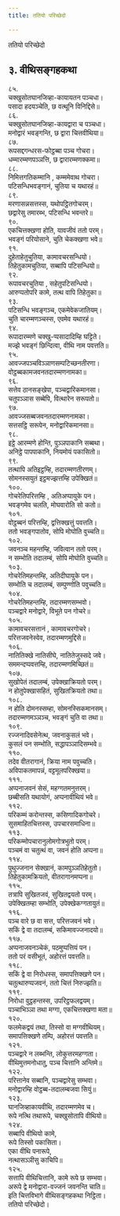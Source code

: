 ```yaml
---
title: ततियो परिच्छेदो

---
```

ततियो परिच्छेदो  


## ३. वीथिसङ्गहकथा

८५.  
चक्खुसोतघानजिव्हा-कायायतन पञ्चधा।  
पसादा हदयञ्चेति, छ वत्थूनि विनिद्दिसे॥  
८६.  
चक्खुसोतघानजिव्हा-कायद्वारा च पञ्चधा।  
मनोद्वारं भवङ्गन्ति, छ द्वारा चित्तवीथिया॥  
८७.  
रूपसद्दगन्धरस-फोट्ठब्बा पञ्च गोचरा।  
धम्मारम्मणपञ्ञत्ति, छ द्वारारम्मणक्कमा॥  
८८.  
निमित्तगतिकम्मानि , कम्ममेवाथ गोचरा।  
पटिसन्धिभवङ्गानं, चुतिया च यथारहं॥  
८९.  
मरणासन्नसत्तस्स, यथोपट्ठितगोचरम्।  
छद्वारेसु तमारब्भ, पटिसन्धि भवन्तरे॥  
९०.  
एकचित्तक्खणा होति, यावजीवं ततो परम्।  
भवङ्गं परियोसाने, चुति चेकक्खणा भवे॥  
९१.  
दुहेताहेतुचुतिया, कामावचरसन्धियो।  
तिहेतुकामचुतिया, सब्बापि पटिसन्धियो॥  
९२.  
रूपावचरचुतिया , सहेतुपटिसन्धियो।  
आरुप्पतोपरि कामे, तत्थ वापि तिहेतुका॥  
९३.  
पटिसन्धि भवङ्गञ्च, एकमेवेकजातियम्।  
चुति चारम्मणञ्चस्स, एवमेव यथारहं॥  
९४.  
रूपादारम्मणे चक्खु-प्पसादादिम्हि घट्टिते।  
मज्झे भवङ्गं छिन्दित्वा, वीथि नाम पवत्तति॥  
९५.  
आवज्जपञ्चविञ्ञाणसम्पटिच्छनतीरणा।  
वोट्ठब्बकामजवनतदारम्मणनामका॥  
९६.  
सत्तेव ठानसङ्खेपा, पञ्चद्वारिकमानसा।  
चतुपञ्ञास सब्बेपि, वित्थारेन सरूपतो॥  
९७.  
आवज्जसब्बजवनतदारम्मणनामका।  
सत्तसट्ठि सरूपेन, मनोद्वारिकमानसा॥  
९८.  
इट्ठे आरम्मणे होन्ति, पुञ्ञपाकानि सब्बथा।  
अनिट्ठे पापपाकानि, नियमोयं पकासितो॥  
९९.  
तत्थापि अतिइट्ठम्हि, तदारम्मणतीरणम्।  
सोमनस्सयुतं इट्ठमज्झत्तम्हि उपेक्खितं॥  
१००.  
गोचरेतिपरित्तम्हि , अतिअप्पायुके पन।  
भवङ्गमेव चलति, मोघवारोति सो कतो॥  
१०१.  
वोट्ठब्बनं परित्तम्हि, द्वत्तिक्खत्तुं पवत्तति।  
ततो भवङ्गपातोव, सोपि मोघोति वुच्चति॥  
१०२.  
जवनञ्च महन्तम्हि, जवित्वान ततो परम्।  
न सम्भोति तदालम्बं, सोपि मोघोति वुच्चति॥  
१०३.  
गोचरेतिमहन्तम्हि, अतिदीघायुके पन।  
सम्भोति च तदालम्बं, सम्पुण्णोति पवुच्चति॥  
१०४.  
गोचरेतिमहन्तम्हि, तदारम्मणसम्भवो।  
पञ्चद्वारे मनोद्वारे, विभूते पन गोचरे॥  
१०५.  
कामावचरसत्तानं , कामावचरगोचरे।  
परित्तजवनेस्वेव, तदारम्मणमुद्दिसे॥  
१०६.  
नातितिक्खे नातिसीघे, नातितेजुस्सदे जवे।  
सममन्दप्पवत्तम्हि, तदारम्मणमिच्छितं॥  
१०७.  
सुखोपेतं तदालम्बं, उपेक्खाक्रियतो परम्।  
न होतुपेक्खासहितं, सुखितक्रियतो तथा॥  
१०८.  
न होति दोमनस्सम्हा, सोमनस्सिकमानसम्।  
तदारम्मणमञ्ञञ्च, भवङ्गं चुति वा तथा॥  
१०९.  
रज्जनादिवसेनेत्थ, जवनाकुसलं भवे।  
कुसलं पन सम्भोति, सद्धापञ्ञादिसम्भवे॥  
११०.  
तदेव वीतरागानं, क्रिया नाम पवुच्चति।  
अविपाकतमापन्नं, वट्टमूलपरिक्खया॥  
१११.  
अप्पनाजवनं सेसं, महग्गतमनुत्तरम्।  
छब्बीसति यथायोगं, अप्पनावीथियं भवे॥  
११२.  
परिकम्मं करोन्तस्स, कसिणादिकगोचरे।  
सुसमाहितचित्तस्स, उपचारसमाधिना॥  
११३.  
परिकम्मोपचारानुलोमगोत्रभुतो परम्।  
पञ्चमं वा चतुत्थं वा, जवनं होति अप्पना॥  
११४.  
पुथुज्जनान सेक्खानं, कामपुञ्ञतिहेतुतो।  
तिहेतुकामक्रियतो, वीतरागानमप्पना॥  
११५.  
तत्रापि सुखितजवं, सुखितद्वयतो परम्।  
उपेक्खितम्हा सम्भोति, उपेक्खेकग्गतायुतं॥  
११६.  
पञ्च वारे छ वा सत्त, परित्तजवनं भवे।  
सकिं द्वे वा तदालम्बं, सकिमावज्जनादयो॥  
११७.  
अप्पनाजवनञ्चेकं, पठमुप्पत्तियं पन।  
ततो परं वसीभूतं, अहोरत्तं पवत्तति॥  
११८.  
सकिं द्वे वा निरोधस्स, समापत्तिक्खणे पन।  
चतुत्थारुप्पजवनं, ततो चित्तं निरुज्झति॥  
११९.  
निरोधा वुट्ठहन्तस्स, उपरिट्ठफलद्वयम्।  
पञ्चाभिञ्ञा तथा मग्गा, एकचित्तक्खणा मता॥  
१२०.  
फलमेकद्वयं तथा, तिस्सो वा मग्गवीथियम्।  
समापत्तिक्खणे तम्पि, अहोरत्तं पवत्तति॥  
१२१.  
पञ्चद्वारे न लब्भन्ति, लोकुत्तरमहग्गता।  
वीथिमुत्तमनोधातु, पञ्च चित्तानि अन्तिमे॥  
१२२.  
परित्तानेव सब्बानि, पञ्चद्वारेसु सम्भवा।  
मनोद्वारम्हि वोट्ठब्ब-तदालम्बजवा सियुं॥  
१२३.  
घानजिव्हाकायवीथि, तदारम्मणमेव च।  
रूपे नत्थि तथारूपे, चक्खुसोतापि वीथियो॥  
१२४.  
सब्बापि वीथियो कामे,  
रूपे तिस्सो पकासिता।  
एका वीथि पनारूपे,  
नत्थासञ्ञीसु काचिपि॥  
१२५.  
सत्तापि वीथिचित्तानि, कामे रूपे छ सम्भवा।  
अरूपे द्वे मनोद्वारा-वज्जनं जवनन्ति चाति॥  
इति चित्तविभागे वीथिसङ्गहकथा निट्ठिता।  
ततियो परिच्छेदो।  